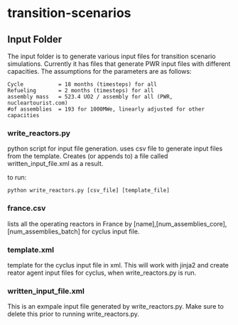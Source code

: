 # transition-scenarios

## Input Folder
The input folder is to generate various input files for transition scenario
simulations. Currently it has files that generate PWR input files with 
different capacities. The assumptions for the parameters are as follows:

	Cycle 			= 18 months (timesteps) for all
	Refueling 		= 2 months (timesteps) for all
	assembly mass 	= 523.4 UO2 / assembly for all (PWR, nucleartourist.com)
	#of assemblies 	= 193 for 1000MWe, linearly adjusted for other capacities



### write_reactors.py
python script for input file generation.
uses csv file to generate input files from the template.
Creates (or appends to) a file called written_input_file.xml
as a result.

to run:

	python write_reactors.py [csv_file] [template_file]


### france.csv
lists all the operating reactors in France by
[name],[num_assemblies_core],[num_assemblies_batch]
for cyclus input file.


### template.xml
template for the cyclus input file in xml.
This will work with jinja2 and create reator agent
input files for cyclus, when write_reactors.py is run.


### written_input_file.xml
This is an exmpale input file generated by write_reactors.py.
Make sure to delete this prior to running write_reactors.py.
